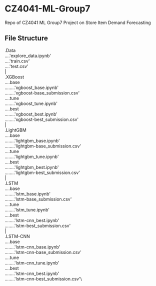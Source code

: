 # CZ4041-ML-Group7
Repo of CZ4041 ML Group7 Project on Store Item Demand Forecasting

## File Structure
.Data\
....'explore_data.ipynb'\
....'train.csv'\
....'test.csv'\
|\
.XGBoost\
....base\
........'xgboost_base.ipynb'\
........'xgboost-base_submission.csv'\
....tune\
........'xgboost_tune.ipynb'\
....best\
........'xgboost_best.ipynb'\
........'xgboost-best_submission.csv'\
|\
.LightGBM\
....base\
........'lightgbm_base.ipynb'\
........'lightgbm-base_submission.csv'\
....tune\
........'lightgbm_tune.ipynb'\
....best\
........'lightgbm_best.ipynb'\
........'lightgbm-best_submission.csv'\
|\
.LSTM\
....base\
........'lstm_base.ipynb'\
........'lstm-base_submission.csv'\
....tune\
........'lstm_tune.ipynb'\
....best\
........'lstm-cnn_best.ipynb'\
........'lstm-best_submission.csv'\
|\
.LSTM-CNN\
....base\
........'lstm-cnn_base.ipynb'\
........'lstm-cnn-base_submission.csv'\
....tune\
........'lstm-cnn_tune.ipynb'\
....best\
........'lstm-cnn_best.ipynb'\
........'lstm-cnn-best_submission.csv'\

